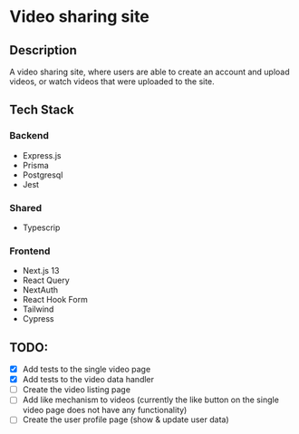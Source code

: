 # Video sharing site

## Description

A video sharing site, where users are able to create an account and upload videos, or watch videos that were uploaded to the site.

## Tech Stack

### Backend

- Express.js
- Prisma
- Postgresql
- Jest

### Shared

- Typescrip

### Frontend

- Next.js 13
- React Query
- NextAuth
- React Hook Form
- Tailwind
- Cypress

## TODO:

- [x] Add tests to the single video page
- [x] Add tests to the video data handler
- [ ] Create the video listing page
- [ ] Add like mechanism to videos (currently the like button on the single video page does not have any functionality)
- [ ] Create the user profile page (show & update user data)
